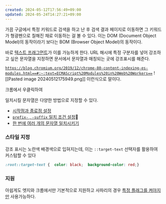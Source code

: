 ```yaml
---
created: 2024-05-12T17:56:49+09:00
updated: 2024-05-24T14:27:21+09:00
---
```


가끔 구글에서 특정 키워드로 검색을 하고 난 후 검색 결과 페이지로 이동하면 그 키워드가 형광펜으로 칠해진 채로 이동하는 걸 볼 수 있다. 이는 DOM (Document Object Model)의 동작이라기 보다는 BOM (Browser Object Model)의 동작이다.

바로 [텍스트 프래그먼트](https://web.dev/articles/text-fragments?hl=ko)가 이를 가능하게 한다. URL 해시에 특정 구분자를 넣어 강조하고 싶은 문자열을 지정하면 문서에서 문자열과 매칭되는 곳에 강조표시를 해준다.

[`https://blog.chromium.org/2019/12/chrome-80-content-indexing-es-modules.html==#:~:text=ECMAScript%20Modules%20in%20Web%20Workers==`](https://blog.chromium.org/2019/12/chrome-80-content-indexing-es-modules.html#:~:text=ECMAScript%20Modules%20in%20Web%20Workers)
![[Pasted image 20240512175949.png]]
이런식으로 말이다.

크롬에서 우클릭하여


일치시킬 문자열은 다양한 방법으로 지정할 수 있다.
- [시작점과 종료점 설정](https://web.dev/articles/text-fragments?hl=ko)
- [`prefix-` , `-suffix` 일치 조건 설정](https://web.dev/articles/text-fragments?hl=ko#prefix-_and_-suffix)
- [한 번에 여러 개의 문자열 일치시키기](https://web.dev/articles/text-fragments?hl=ko#multiple_text_fragments_in_one_url)

### 스타일 지정
강조 표시는 노란색 배경색으로 입혀지는데, 이는 `::target-text` 선택자를 활용하여 커스텀할 수 있다
```css
:root::target-text {  color: black;  background-color: red;}
```

### 지원
아쉽게도 엣지와 크롬에서만 기본적으로 지원하고 사파리의 경우 [특정 플래그를 켜야지만](https://www.reddit.com/r/MacOS/comments/14l1gcu/how_to_disable_safari_automatically_highlighting/) 사용가능하다.

